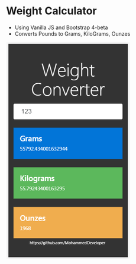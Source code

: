 # Weight Calculator
- Using Vanilla JS and Bootstrap 4-beta
- Converts Pounds to Grams, KiloGrams, Ounzes

<img src="https://github.com/MohammedDeveloper/Weight-Calculator/blob/master/demo.PNG">